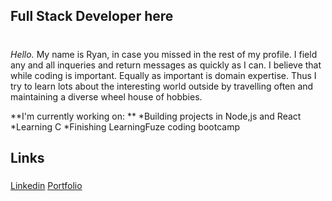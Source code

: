 
## Full Stack Developer here <h1>

_Hello._
My name is Ryan, in case you missed in the rest of my profile. 
I field any and all inqueries and return messages as quickly as I can. 
I believe that while coding is important. Equally as important is domain expertise. 
Thus I try to learn lots about the interesting world outside by travelling often and maintaining a diverse wheel house of hobbies. 

**I'm currently working on: **
  *Building projects in Node,js and React
  *Learning C
  *Finishing LearningFuze coding bootcamp
  
 ## Links <h5>
[Linkedin](https://www.linkedin.com/in/ryan-skidmore1/) [Portfolio](https://ryanss.co/)
  
